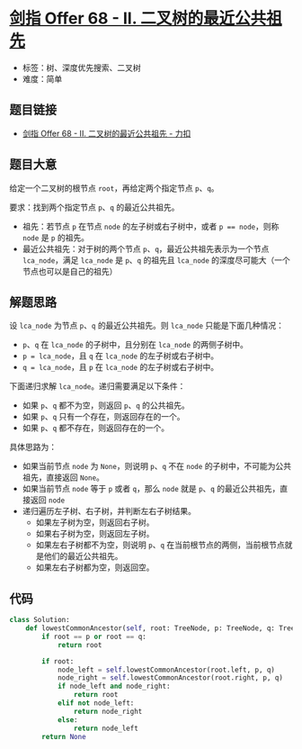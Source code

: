 # [剑指 Offer 68 - II. 二叉树的最近公共祖先](https://leetcode.cn/problems/er-cha-shu-de-zui-jin-gong-gong-zu-xian-lcof/)

- 标签：树、深度优先搜索、二叉树
- 难度：简单

## 题目链接

- [剑指 Offer 68 - II. 二叉树的最近公共祖先 - 力扣](https://leetcode.cn/problems/er-cha-shu-de-zui-jin-gong-gong-zu-xian-lcof/)

## 题目大意

给定一个二叉树的根节点 `root`，再给定两个指定节点 `p`、`q`。

要求：找到两个指定节点 `p`、`q` 的最近公共祖先。

- 祖先：若节点 `p` 在节点 `node` 的左子树或右子树中，或者 `p == node`，则称 `node` 是 `p` 的祖先。
- 最近公共祖先：对于树的两个节点 `p`、`q`，最近公共祖先表示为一个节点 `lca_node`，满足 `lca_node` 是 `p`、`q` 的祖先且 `lca_node` 的深度尽可能大（一个节点也可以是自己的祖先）

## 解题思路

设 `lca_node` 为节点 `p`、`q` 的最近公共祖先。则 `lca_node` 只能是下面几种情况：

- `p`、`q`  在 `lca_node` 的子树中，且分别在 `lca_node` 的两侧子树中。
- `p = lca_node`，且 `q` 在 `lca_node` 的左子树或右子树中。
- `q = lca_node`，且 `p` 在 `lca_node` 的左子树或右子树中。

下面递归求解 `lca_node`。递归需要满足以下条件：

- 如果 `p`、`q` 都不为空，则返回 `p`、`q` 的公共祖先。
- 如果 `p`、`q` 只有一个存在，则返回存在的一个。
- 如果 `p`、`q` 都不存在，则返回存在的一个。

具体思路为：

- 如果当前节点 `node` 为 `None`，则说明 `p`、`q` 不在 `node` 的子树中，不可能为公共祖先，直接返回 `None`。
- 如果当前节点 `node` 等于 `p` 或者 `q`，那么 `node` 就是 `p`、`q` 的最近公共祖先，直接返回 `node`
- 递归遍历左子树、右子树，并判断左右子树结果。
  - 如果左子树为空，则返回右子树。
  - 如果右子树为空，则返回左子树。
  - 如果左右子树都不为空，则说明 `p`、`q` 在当前根节点的两侧，当前根节点就是他们的最近公共祖先。
  - 如果左右子树都为空，则返回空。

## 代码

```python
class Solution:
    def lowestCommonAncestor(self, root: TreeNode, p: TreeNode, q: TreeNode) -> TreeNode:
        if root == p or root == q:
            return root

        if root:
            node_left = self.lowestCommonAncestor(root.left, p, q)
            node_right = self.lowestCommonAncestor(root.right, p, q)
            if node_left and node_right:
                return root
            elif not node_left:
                return node_right
            else:
                return node_left
        return None
```

